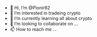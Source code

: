 - 👋 Hi, I’m @Pionir82
- 👀 I’m interested in tradeing crypto
- 🌱 I’m currently learning all about crypto
- 💞️ I’m looking to collaborate on ...
- 📫 How to reach me ...

<!---
Pionir82/Pionir82 is a ✨ special ✨ repository because its `README.md` (this file) appears on your GitHub profile.
You can click the Preview link to take a look at your changes.
--->

